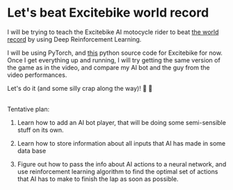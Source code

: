 # Let's beat Excitebike world record

I will be trying to teach the Excitebike AI motocycle rider to beat [the world record](https://www.youtube.com/watch?v=erNCijFRXoc&ab_channel=AndrewgSpeedruns) by using Deep Reinforcement Learning.

I will be using PyTorch, and [this](https://www.makeuseof.com/python-excitebike-homage-create/) python source code for Excitebike for now. Once I get everything up and running, I will try getting the same version of the game as in the video, and compare my AI bot and the guy from the video performances. 

Let's do it (and some silly crap along the way)! :robot: :mechanical_arm:
<br />
<br /> 


Tentative plan:

1. Learn how to add an AI bot player, that will be doing some semi-sensible stuff on its own. 

2. Learn how to store information about all inputs that AI has made in some data base

3. Figure out how to pass the info about AI actions to a neural network, and use reinforcement learning algorithm to find the optimal set of actions that AI has to make to finish the lap as soon as possible. 

